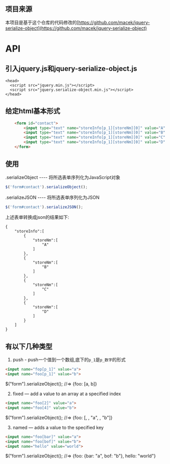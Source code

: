 ##  项目来源
本项目是基于这个仓库的代码修改的[https://github.com/macek/jquery-serialize-object](https://github.com/macek/jquery-serialize-object)


#   API
##  引入jquery.js和jquery-serialize-object.js
```
<head>
  <script src="jquery.min.js"></script>
  <script src="jquery.serialize-object.min.js"></script>
</head>
```
##  给定html基本形式
```html
    <form id="contact">
        <input type="text" name="storeInfo[p_1][storeNm][0]" value="A" />
        <input type="text" name="storeInfo[p_1][storeNm][0]" value="B" />
        <input type="text" name="storeInfo[p_1][storeNm][0]" value="C" />
        <input type="text" name="storeInfo[p_1][storeNm][0]" value="D" />
    </form>
```

##  使用
.serializeObject ---- 将所选表单序列化为JavaScript对象
```javascript
$('form#contact').serializeObject();
```

.serializeJSON ---- 将所选表单序列化为JSON
```javascript
$('form#contact').serializeJSON();
```

上述表单转换成json的结果如下:
```
{
    "storeInfo":[
        {
            "storeNm":[
                "A"
            ]
        },
        {
            "storeNm":[
                "B"
            ]
        },
        {
            "storeNm":[
                "C"
            ]
        },
        {
            "storeNm":[
                "D"
            ]
        }
    ]
}
```

##  有以下几种类型
1.  push - push一个值到一个数组,底下的`p_1`是`p_数字`的形式
```html
<input name="fop[p_1]" value="a">
<input name="foo[p_1]" value="b">
```
$("form").serializeObject();
//=> {foo: [a, b]}

2.  fixed — add a value to an array at a specified index
```html
<input name="foo[2]" value="a">
<input name="foo[4]" value="b">
```
$("form").serializeObject();
//=> {foo: [, , "a", , "b"]}

3.  named — adds a value to the specified key
```html
<input name="foo[bar]" value="a">
<input name="foo[bof]" value="b">
<input name="hello" value="world">
```
$("form").serializeObject();
//=> {foo: {bar: "a", bof: "b"}, hello: "world"}
